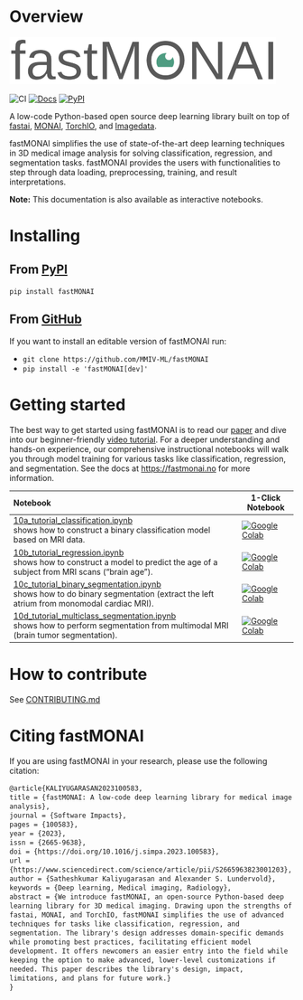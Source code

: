 Overview
================

<!-- WARNING: THIS FILE WAS AUTOGENERATED! DO NOT EDIT! -->

![](https://raw.githubusercontent.com/skaliy/skaliy.github.io/master/assets/fastmonai_v1.png)

![CI](https://github.com/MMIV-ML/fastMONAI/workflows/CI/badge.svg)
[![Docs](https://github.com/MMIV-ML/fastMONAI/actions/workflows/deploy.yaml/badge.svg)](https://fastmonai.no)
[![PyPI](https://img.shields.io/pypi/v/fastMONAI?color=blue&label=PyPI%20version&logo=python&logoColor=white.png)](https://pypi.org/project/fastMONAI)

A low-code Python-based open source deep learning library built on top of [fastai](https://github.com/fastai/fastai), [MONAI](https://monai.io/), [TorchIO](https://torchio.readthedocs.io/), and [Imagedata](https://imagedata.readthedocs.io/).

fastMONAI simplifies the use of state-of-the-art deep learning
techniques in 3D medical image analysis for solving classification,
regression, and segmentation tasks. fastMONAI provides the users with
functionalities to step through data loading, preprocessing, training,
and result interpretations.

<b>Note:</b> This documentation is also available as interactive
notebooks.

# Installing

## From [PyPI](https://pypi.org/project/fastMONAI/)

`pip install fastMONAI`

## From [GitHub](https://github.com/MMIV-ML/fastMONAI)

If you want to install an editable version of fastMONAI run:

- `git clone https://github.com/MMIV-ML/fastMONAI`
- `pip install -e 'fastMONAI[dev]'`

# Getting started

The best way to get started using fastMONAI is to read our [paper](https://www.sciencedirect.com/science/article/pii/S2665963823001203) and dive into our beginner-friendly [video tutorial](https://fastmonai.no/tutorial_beginner_video). For a deeper understanding and hands-on experience, our comprehensive instructional notebooks will walk you through model training for various tasks like classification, regression, and segmentation. See the docs at https://fastmonai.no for more information.

| Notebook                                                                                                                                                                                                                                     | 1-Click Notebook                                                                                                                                                                                   |
|:---------------------------------------------------------------------------------------------------------------------------------------------------------------------------------------------------------------------------------------------|----------------------------------------------------------------------------------------------------------------------------------------------------------------------------------------------------|
| [10a_tutorial_classification.ipynb](https://nbviewer.org/github/MMIV-ML/fastMONAI/blob/master/nbs/10a_tutorial_classification.ipynb) <br>shows how to construct a binary classification model based on MRI data.                             | [![Google Colab](https://colab.research.google.com/assets/colab-badge.svg)](https://colab.research.google.com/github/MMIV-ML/fastMONAI/blob/master/nbs/10a_tutorial_classification.ipynb)          |
| [10b_tutorial_regression.ipynb](https://nbviewer.org/github/MMIV-ML/fastMONAI/blob/master/nbs/10b_tutorial_regression.ipynb) <br>shows how to construct a model to predict the age of a subject from MRI scans (“brain age”).                | [![Google Colab](https://colab.research.google.com/assets/colab-badge.svg)](https://colab.research.google.com/github/MMIV-ML/fastMONAI/blob/master/nbs/10b_tutorial_regression.ipynb)              |
| [10c_tutorial_binary_segmentation.ipynb](https://nbviewer.org/github/MMIV-ML/fastMONAI/blob/master/nbs/10c_tutorial_binary_segmentation.ipynb) <br>shows how to do binary segmentation (extract the left atrium from monomodal cardiac MRI). | [![Google Colab](https://colab.research.google.com/assets/colab-badge.svg)](https://colab.research.google.com/github/MMIV-ML/fastMONAI/blob/master/nbs/10c_tutorial_binary_segmentation.ipynb)     |
| [10d_tutorial_multiclass_segmentation.ipynb](https://nbviewer.org/github/MMIV-ML/fastMONAI/blob/master/nbs/10d_tutorial_multiclass_segmentation.ipynb) <br>shows how to perform segmentation from multimodal MRI (brain tumor segmentation). | [![Google Colab](https://colab.research.google.com/assets/colab-badge.svg)](https://colab.research.google.com/github/MMIV-ML/fastMONAI/blob/master/nbs/10d_tutorial_multiclass_segmentation.ipynb) |

# How to contribute

See
[CONTRIBUTING.md](https://github.com/MMIV-ML/fastMONAI/blob/master/CONTRIBUTING.md)

# Citing fastMONAI

If you are using fastMONAI in your research, please use the following citation:

```
@article{KALIYUGARASAN2023100583,
title = {fastMONAI: A low-code deep learning library for medical image analysis},
journal = {Software Impacts},
pages = {100583},
year = {2023},
issn = {2665-9638},
doi = {https://doi.org/10.1016/j.simpa.2023.100583},
url = {https://www.sciencedirect.com/science/article/pii/S2665963823001203},
author = {Satheshkumar Kaliyugarasan and Alexander S. Lundervold},
keywords = {Deep learning, Medical imaging, Radiology},
abstract = {We introduce fastMONAI, an open-source Python-based deep learning library for 3D medical imaging. Drawing upon the strengths of fastai, MONAI, and TorchIO, fastMONAI simplifies the use of advanced techniques for tasks like classification, regression, and segmentation. The library's design addresses domain-specific demands while promoting best practices, facilitating efficient model development. It offers newcomers an easier entry into the field while keeping the option to make advanced, lower-level customizations if needed. This paper describes the library's design, impact, limitations, and plans for future work.}
}
```